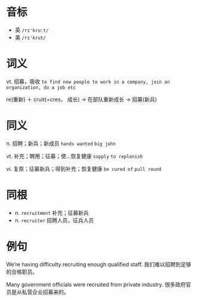 # 音标

- 英 `/rɪ'kruːt/`
- 美 `/rɪ'krut/`

# 词义

vt. 招募，吸收
`to find new people to work in a company, join an organization, do a job etc`



re(重新) ＋ cruit(=cres， 成长) → 在部队重新成长 → 招募(新兵)

# 同义

n. 招聘；新兵；新成员
`hands wanted` `big john`

vt. 补充；聘用；征募；使…恢复健康
`supply` `to replenish`

vi. 复原；征募新兵；得到补充；恢复健康
`be cured of` `pull round`

# 同根

- n. `recruitment` 补充；征募新兵
- n. `recruiter` 招聘人员，征兵人员

# 例句

We’re having difficulty recruiting enough qualified staff.
我们难以招聘到足够的合格职员。

Many government officials were recruited from private industry.
很多政府官员是从私营企业招募来的。


